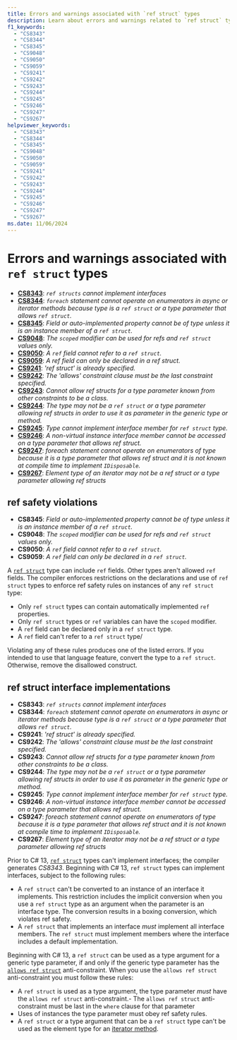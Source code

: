 ```yaml
---
title: Errors and warnings associated with `ref struct` types
description: Learn about errors and warnings related to `ref struct` types. The compiler enforces several restrictions on `ref struct` types to enforce ref safety rules
f1_keywords:
  - "CS8343"
  - "CS8344"
  - "CS8345"
  - "CS9048"
  - "CS9050"
  - "CS9059"
  - "CS9241"
  - "CS9242"
  - "CS9243"
  - "CS9244"
  - "CS9245"
  - "CS9246"
  - "CS9247"
  - "CS9267"
helpviewer_keywords:
  - "CS8343"
  - "CS8344"
  - "CS8345"
  - "CS9048"
  - "CS9050"
  - "CS9059"
  - "CS9241"
  - "CS9242"
  - "CS9243"
  - "CS9244"
  - "CS9245"
  - "CS9246"
  - "CS9247"
  - "CS9267"
ms.date: 11/06/2024
---
```

# Errors and warnings associated with `ref struct` types

- [**CS8343**](#ref-struct-interface-implementations): *`ref structs` cannot implement interfaces*
- [**CS8344**](#ref-struct-interface-implementations): *`foreach` statement cannot operate on enumerators in async or iterator methods because type is a `ref struct` or a type parameter that allows `ref struct`.*
- [**CS8345**](#ref-safety-violations): *Field or auto-implemented property cannot be of type unless it is an instance member of a `ref struct`.*
- [**CS9048**](#ref-safety-violations): *The `scoped` modifier can be used for refs and `ref struct` values only.*
- [**CS9050**](#ref-safety-violations): *A `ref` field cannot refer to a `ref struct`.*
- [**CS9059**](#ref-safety-violations): *A ref field can only be declared in a ref struct.*
- [**CS9241**](#ref-struct-interface-implementations): *'ref struct' is already specified.*
- [**CS9242**](#ref-struct-interface-implementations): *The 'allows' constraint clause must be the last constraint specified.*
- [**CS9243**](#ref-struct-interface-implementations): *Cannot allow ref structs for a type parameter known from other constraints to be a class.*
- [**CS9244**](#ref-struct-interface-implementations): *The type may not be a `ref struct` or a type parameter allowing ref structs in order to use it as parameter in the generic type or method.*
- [**CS9245**](#ref-struct-interface-implementations): *Type cannot implement interface member for `ref struct` type.*
- [**CS9246**](#ref-struct-interface-implementations): *A non-virtual instance interface member cannot be accessed on a type parameter that allows ref struct.*
- [**CS9247**](#ref-struct-interface-implementations): *foreach statement cannot operate on enumerators of type because it is a type parameter that allows ref struct and it is not known at compile time to implement `IDisposable`.*
- [**CS9267**](#ref-struct-interface-implementations): *Element type of an iterator may not be a ref struct or a type parameter allowing ref structs*

## ref safety violations

- **CS8345**: *Field or auto-implemented property cannot be of type unless it is an instance member of a `ref struct`.*
- **CS9048**: *The `scoped` modifier can be used for refs and `ref struct` values only.*
- **CS9050**: *A `ref` field cannot refer to a `ref struct`.*
- **CS9059**: *A `ref` field can only be declared in a `ref struct`.*

A [`ref struct`](../builtin-types/ref-struct.md) type can include `ref` fields. Other types aren't allowed `ref` fields. The compiler enforces restrictions on the declarations and use of `ref struct` types to enforce ref safety rules on instances of any `ref struct` type:

- Only `ref struct` types can contain automatically implemented `ref` properties.
- Only `ref struct` types or `ref` variables can have the `scoped` modifier.
- A `ref` field can be declared only in a `ref struct` type.
- A `ref` field can't refer to a `ref struct` type/

Violating any of these rules produces one of the listed errors. If you intended to use that language feature, convert the type to a `ref struct`. Otherwise, remove the disallowed construct.

## ref struct interface implementations

- **CS8343**: *`ref structs` cannot implement interfaces*
- **CS8344**: *`foreach` statement cannot operate on enumerators in async or iterator methods because type is a `ref struct` or a type parameter that allows `ref struct`.*
- **CS9241**: *'ref struct' is already specified.*
- **CS9242**: *The 'allows' constraint clause must be the last constraint specified.*
- **CS9243**: *Cannot allow ref structs for a type parameter known from other constraints to be a class.*
- **CS9244**: *The type may not be a `ref struct` or a type parameter allowing ref structs in order to use it as parameter in the generic type or method.*
- **CS9245**: *Type cannot implement interface member for `ref struct` type.*
- **CS9246**: *A non-virtual instance interface member cannot be accessed on a type parameter that allows ref struct.*
- **CS9247**: *foreach statement cannot operate on enumerators of type because it is a type parameter that allows ref struct and it is not known at compile time to implement `IDisposable`.*
- **CS9267**: *Element type of an iterator may not be a ref struct or a type parameter allowing ref structs*

Prior to C# 13, [`ref struct`](../builtin-types/ref-struct.md) types can't implement interfaces; the compiler generates *CS8343*. Beginning with C# 13, `ref struct` types can implement interfaces, subject to the following rules:

- A `ref struct` can't be converted to an instance of an interface it implements. This restriction includes the implicit conversion when you use a `ref struct` type as an argument when the parameter is an interface type. The conversion results in a boxing conversion, which violates ref safety.
- A `ref struct` that implements an interface *must* implement all interface members. The `ref struct` must implement members where the interface includes a default implementation.

Beginning with C# 13, a `ref struct` can be used as a type argument for a generic type parameter, if and only if the generic type parameter has the [`allows ref struct`](../../programming-guide/generics/constraints-on-type-parameters.md#allows-ref-struct) anti-constraint. When you use the `allows ref struct` anti-constraint you must follow these rules:

- A `ref struct` is used as a type argument, the type parameter *must* have the `allows ref struct` anti-constraint.- The `allows ref struct` anti-constraint must be last in the `where` clause for that parameter
- Uses of instances the type parameter must obey ref safety rules.
- A `ref struct` or a type argument that can be a `ref struct` type can't be used as the element type for an [iterator method](../statements/yield.md).
